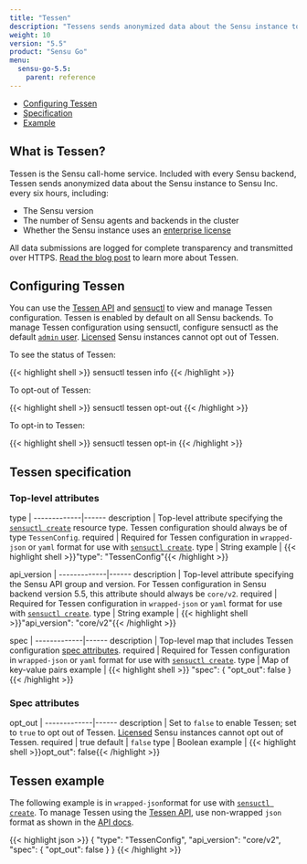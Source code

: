 ```yaml
---
title: "Tessen"
description: "Tessens sends anonymized data about the Sensu instance to Sensu Inc. You can use sensuctl to view and manage Tessen configuration. Read the reference to configure Tessen."
weight: 10
version: "5.5"
product: "Sensu Go"
menu: 
  sensu-go-5.5:
    parent: reference
---
```


- [Configuring Tessen](#configuring-tessen)
- [Specification](#tessen-specification)
- [Example](#tessen-example)

## What is Tessen?

Tessen is the Sensu call-home service.
Included with every Sensu backend, Tessen sends anonymized data about the Sensu instance to Sensu Inc. every six hours, including:

- The Sensu version
- The number of Sensu agents and backends in the cluster
- Whether the Sensu instance uses an [enterprise license][4]

All data submissions are logged for complete transparency and transmitted over HTTPS.
[Read the blog post][1] to learn more about Tessen.

## Configuring Tessen

You can use the [Tessen API][2] and [sensuctl][3] to view and manage Tessen configuration.
Tessen is enabled by default on all Sensu backends.
To manage Tessen configuration using sensuctl, configure sensuctl as the default [`admin` user](../../reference/rbac#default-user).
[Licensed][4] Sensu instances cannot opt out of Tessen.

To see the status of Tessen:

{{< highlight shell >}}
sensuctl tessen info
{{< /highlight >}}

To opt-out of Tessen:

{{< highlight shell >}}
sensuctl tessen opt-out
{{< /highlight >}}

To opt-in to Tessen:

{{< highlight shell >}}
sensuctl tessen opt-in
{{< /highlight >}}

## Tessen specification

### Top-level attributes

type         | 
-------------|------
description  | Top-level attribute specifying the [`sensuctl create`][sc] resource type. Tessen configuration should always be of type `TessenConfig`.
required     | Required for Tessen configuration in `wrapped-json` or `yaml` format for use with [`sensuctl create`][sc].
type         | String
example      | {{< highlight shell >}}"type": "TessenConfig"{{< /highlight >}}

api_version  | 
-------------|------
description  | Top-level attribute specifying the Sensu API group and version. For Tessen configuration in Sensu backend version 5.5, this attribute should always be `core/v2`.
required     | Required for Tessen configuration in `wrapped-json` or `yaml` format for use with [`sensuctl create`][sc].
type         | String
example      | {{< highlight shell >}}"api_version": "core/v2"{{< /highlight >}}

spec         | 
-------------|------
description  | Top-level map that includes Tessen configuration [spec attributes][sp].
required     | Required for Tessen configuration in `wrapped-json` or `yaml` format for use with [`sensuctl create`][sc].
type         | Map of key-value pairs
example      | {{< highlight shell >}}
"spec": {
  "opt_out": false
}
{{< /highlight >}}

### Spec attributes

opt_out      | 
-------------|------ 
description  | Set to `false` to enable Tessen; set to `true` to opt out of Tessen. [Licensed][4] Sensu instances cannot opt out of Tessen.
required     | true
default      | `false`
type         | Boolean
example      | {{< highlight shell >}}opt_out": false{{< /highlight >}}

## Tessen example

The following example is in `wrapped-json`format for use with [`sensuctl create`][sc].
To manage Tessen using the [Tessen API][2], use non-wrapped `json` format as shown in the [API docs][2].

{{< highlight json >}}
{
  "type": "TessenConfig",
  "api_version": "core/v2",
  "spec": {
    "opt_out": false
  }
}
{{< /highlight >}}

[1]: https://blog.sensu.io/announcing-tessen-the-sensu-call-home-service
[2]: ../../api/tessen
[3]: ../../sensuctl/reference
[4]: ../license
[sc]: ../../sensuctl/reference#creating-resources
[sp]: #spec-attributes
